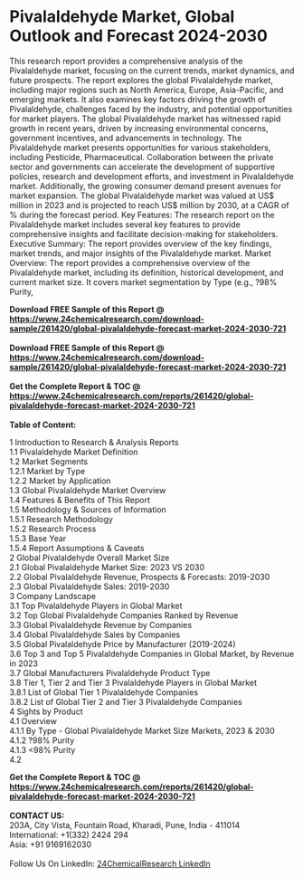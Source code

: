 <h1>Pivalaldehyde Market, Global Outlook and Forecast 2024-2030</h1><p>This research report provides a comprehensive analysis of the Pivalaldehyde market, focusing on the current trends, market dynamics, and future prospects. The report explores the global Pivalaldehyde market, including major regions such as North America, Europe, Asia-Pacific, and emerging markets. It also examines key factors driving the growth of Pivalaldehyde, challenges faced by the industry, and potential opportunities for market players.
The global Pivalaldehyde market has witnessed rapid growth in recent years, driven by increasing environmental concerns, government incentives, and advancements in technology. The Pivalaldehyde market presents opportunities for various stakeholders, including Pesticide, Pharmaceutical. Collaboration between the private sector and governments can accelerate the development of supportive policies, research and development efforts, and investment in Pivalaldehyde market. Additionally, the growing consumer demand present avenues for market expansion.
The global Pivalaldehyde market was valued at US$ million in 2023 and is projected to reach US$ million by 2030, at a CAGR of % during the forecast period.
Key Features:
The research report on the Pivalaldehyde market includes several key features to provide comprehensive insights and facilitate decision-making for stakeholders.
Executive Summary: The report provides overview of the key findings, market trends, and major insights of the Pivalaldehyde market.
Market Overview: The report provides a comprehensive overview of the Pivalaldehyde market, including its definition, historical development, and current market size. It covers market segmentation by Type (e.g., ?98% Purity, </p><div><b>Download FREE Sample of this Report @ 
            <a href="https://www.24chemicalresearch.com/download-sample/261420/global-pivalaldehyde-forecast-market-2024-2030-721">
            https://www.24chemicalresearch.com/download-sample/261420/global-pivalaldehyde-forecast-market-2024-2030-721</a></b></div><br><div><b>Download FREE Sample of this Report @ 
            <a href="https://www.24chemicalresearch.com/download-sample/261420/global-pivalaldehyde-forecast-market-2024-2030-721">
            https://www.24chemicalresearch.com/download-sample/261420/global-pivalaldehyde-forecast-market-2024-2030-721</a></b></div><br><div><b>Get the Complete Report & TOC @ 
            <a href="https://www.24chemicalresearch.com/reports/261420/global-pivalaldehyde-forecast-market-2024-2030-721">
            https://www.24chemicalresearch.com/reports/261420/global-pivalaldehyde-forecast-market-2024-2030-721</a></b></div><br>
            <b>Table of Content:</b><p>1 Introduction to Research & Analysis Reports<br />
    1.1 Pivalaldehyde Market Definition<br />
    1.2 Market Segments<br />
        1.2.1 Market by Type<br />
        1.2.2 Market by Application<br />
    1.3 Global Pivalaldehyde Market Overview<br />
    1.4 Features & Benefits of This Report<br />
    1.5 Methodology & Sources of Information<br />
        1.5.1 Research Methodology<br />
        1.5.2 Research Process<br />
        1.5.3 Base Year<br />
        1.5.4 Report Assumptions & Caveats<br />
2 Global Pivalaldehyde Overall Market Size<br />
    2.1 Global Pivalaldehyde Market Size: 2023 VS 2030<br />
    2.2 Global Pivalaldehyde Revenue, Prospects & Forecasts: 2019-2030<br />
    2.3 Global Pivalaldehyde Sales: 2019-2030<br />
3 Company Landscape<br />
    3.1 Top Pivalaldehyde Players in Global Market<br />
    3.2 Top Global Pivalaldehyde Companies Ranked by Revenue<br />
    3.3 Global Pivalaldehyde Revenue by Companies<br />
    3.4 Global Pivalaldehyde Sales by Companies<br />
    3.5 Global Pivalaldehyde Price by Manufacturer (2019-2024)<br />
    3.6 Top 3 and Top 5 Pivalaldehyde Companies in Global Market, by Revenue in 2023<br />
    3.7 Global Manufacturers Pivalaldehyde Product Type<br />
    3.8 Tier 1, Tier 2 and Tier 3 Pivalaldehyde Players in Global Market<br />
        3.8.1 List of Global Tier 1 Pivalaldehyde Companies<br />
        3.8.2 List of Global Tier 2 and Tier 3 Pivalaldehyde Companies<br />
4 Sights by Product<br />
    4.1 Overview<br />
        4.1.1 By Type - Global Pivalaldehyde Market Size Markets, 2023 & 2030<br />
        4.1.2 ?98% Purity<br />
        4.1.3 <98% Purity<br />
    4.2</p><div><b>Get the Complete Report & TOC @ 
            <a href="https://www.24chemicalresearch.com/reports/261420/global-pivalaldehyde-forecast-market-2024-2030-721">
            https://www.24chemicalresearch.com/reports/261420/global-pivalaldehyde-forecast-market-2024-2030-721</a></b></div><br><b>CONTACT US:</b><br>
            203A, City Vista, Fountain Road, Kharadi, Pune, India - 411014<br>
            International: +1(332) 2424 294<br>
            Asia: +91 9169162030 <br><br>
            Follow Us On LinkedIn: <a href="https://www.linkedin.com/company/24chemicalresearch/">24ChemicalResearch LinkedIn</a>